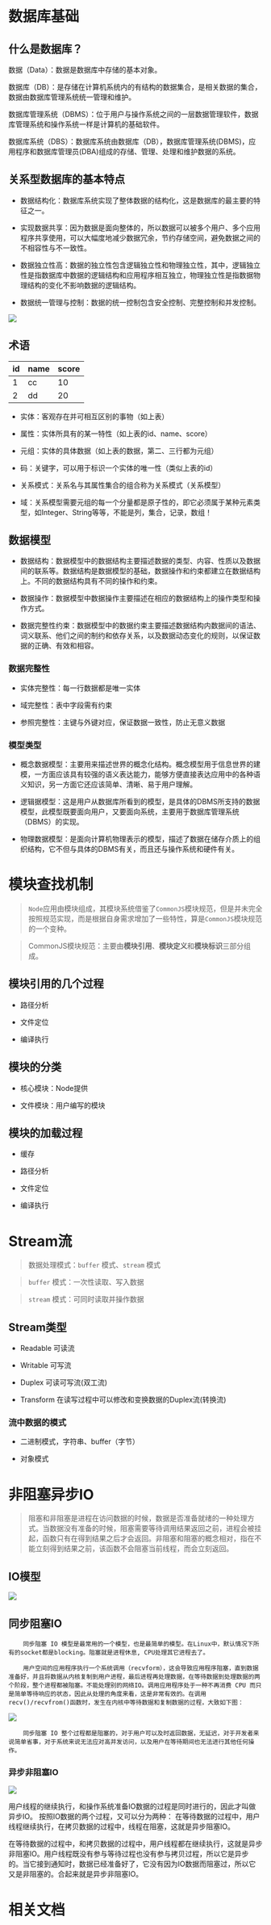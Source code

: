 # 数据库基础

## 什么是数据库？

数据（Data）：数据是数据库中存储的基本对象。

数据库（DB）：是存储在计算机系统内的有结构的数据集合，是相关数据的集合，数据由数据库管理系统统一管理和维护。

数据库管理系统（DBMS）：位于用户与操作系统之间的一层数据管理软件，数据库管理系统和操作系统一样是计算机的基础软件。

数据库系统（DBS）：数据库系统由数据库（DB），数据库管理系统(DBMS)，应用程序和数据库管理员(DBA)组成的存储、管理、处理和维护数据的系统。



## 关系型数据库的基本特点

- 数据结构化：数据库系统实现了整体数据的结构化，这是数据库的最主要的特征之一。

- 实现数据共享：因为数据是面向整体的，所以数据可以被多个用户、多个应用程序共享使用，可以大幅度地减少数据冗余，节约存储空间，避免数据之间的不相容性与不一致性。

- 数据独立性高：数据的独立性包含逻辑独立性和物理独立性，其中，逻辑独立性是指数据库中数据的逻辑结构和应用程序相互独立，物理独立性是指数据物理结构的变化不影响数据的逻辑结构。

- 数据统一管理与控制：数据的统一控制包含安全控制、完整控制和并发控制。

![](https://tcs-devops.aliyuncs.com/storage/112f5437733d67aab541b7d6375f0a73a6af?Signature=eyJhbGciOiJIUzI1NiIsInR5cCI6IkpXVCJ9.eyJBcHBJRCI6IjVlNzQ4MmQ2MjE1MjJiZDVjN2Y5YjMzNSIsIl9hcHBJZCI6IjVlNzQ4MmQ2MjE1MjJiZDVjN2Y5YjMzNSIsIl9vcmdhbml6YXRpb25JZCI6IiIsImV4cCI6MTY1MjUwMTQ4OCwiaWF0IjoxNjUxODk2Njg4LCJyZXNvdXJjZSI6Ii9zdG9yYWdlLzExMmY1NDM3NzMzZDY3YWFiNTQxYjdkNjM3NWYwYTczYTZhZiJ9.vQyE3UMOwArApelyW0jzKqMWLRgfhVbYCi8u4-o8Z0A&download=image.png "")

## 术语

| id  | name | score |
| --- | ---- | ----- |
| 1   | cc   | 10    |
| 2   | dd   | 20    |



- 实体：客观存在并可相互区别的事物（如上表）

- 属性：实体所具有的某一特性（如上表的id、name、score）

- 元组：实体的具体数据（如上表的数据，第二、三行都为元组）

- 码：关键字，可以用于标识一个实体的唯一性（类似上表的id）

- 关系模式：关系名与其属性集合的组合称为关系模式（关系模型）

- 域：关系模型需要元组的每一个分量都是原子性的，即它必须属于某种元素类型，如Integer、String等等，不能是列，集合，记录，数组！

## 数据模型

- 数据结构：数据模型中的数据结构主要描述数据的类型、内容、性质以及数据间的联系等。数据结构是数据模型的基础，数据操作和约束都建立在数据结构上。不同的数据结构具有不同的操作和约束。

- 数据操作：数据模型中数据操作主要描述在相应的数据结构上的操作类型和操作方式。

- 数据完整性约束：数据模型中的数据约束主要描述数据结构内数据间的语法、词义联系、他们之间的制约和依存关系，以及数据动态变化的规则，以保证数据的正确、有效和相容。

### 数据完整性

- 实体完整性：每一行数据都是唯一实体

- 域完整性：表中字段需有约束

- 参照完整性：主键与外键对应，保证数据一致性，防止无意义数据

### 模型类型

- 概念数据模型：主要用来描述世界的概念化结构。概念模型用于信息世界的建模，一方面应该具有较强的语义表达能力，能够方便直接表达应用中的各种语义知识，另一方面它还应该简单、清晰、易于用户理解。

- 逻辑据模型：这是用户从数据库所看到的模型，是具体的DBMS所支持的数据模型，此模型既要面向用户，又要面向系统，主要用于数据库管理系统（DBMS）的实现。

- 物理数据模型：是面向计算机物理表示的模型，描述了数据在储存介质上的组织结构，它不但与具体的DBMS有关，而且还与操作系统和硬件有关。



# 模块查找机制

> `Node`应用由模块组成，其模块系统借鉴了`CommonJS`模块规范，但是并未完全按照规范实现，而是根据自身需求增加了一些特性，算是`CommonJS`模块规范的一个变种。

> CommonJS模块规范：主要由**模块引用**、**模块定义**和**模块标识**三部分组成。

## 模块引用的几个过程

- 路径分析

- 文件定位

- 编译执行

## 模块的分类

- 核心模块：Node提供

- 文件模块：用户编写的模块

## 模块的加载过程

- 缓存

- 路径分析

- 文件定位

- 编译执行



# Stream流

> 数据处理模式：`buffer` 模式、`stream` 模式

> `buffer` 模式：一次性读取、写入数据

> `stream` 模式：可同时读取并操作数据

## Stream类型



- Readable 可读流

- Writable 可写流

- Duplex 可读可写流(双工流)

- Transform 在读写过程中可以修改和变换数据的Duplex流(转换流)

### 流中数据的模式

- 二进制模式，字符串、buffer（字节）

- 对象模式

# 非阻塞异步IO

> 阻塞和非阻塞是进程在访问数据的时候，数据是否准备就绪的一种处理方式。当数据没有准备的时候，阻塞需要等待调用结果返回之前，进程会被挂起，函数只有在得到结果之后才会返回。非阻塞和阻塞的概念相对，指在不能立刻得到结果之前，该函数不会阻塞当前线程，而会立刻返回。

## IO模型

![](https://tcs-devops.aliyuncs.com/storage/112f935f16164225d3de3c0f46a82700820f?Signature=eyJhbGciOiJIUzI1NiIsInR5cCI6IkpXVCJ9.eyJBcHBJRCI6IjVlNzQ4MmQ2MjE1MjJiZDVjN2Y5YjMzNSIsIl9hcHBJZCI6IjVlNzQ4MmQ2MjE1MjJiZDVjN2Y5YjMzNSIsIl9vcmdhbml6YXRpb25JZCI6IiIsImV4cCI6MTY1MjUwMTQ4OCwiaWF0IjoxNjUxODk2Njg4LCJyZXNvdXJjZSI6Ii9zdG9yYWdlLzExMmY5MzVmMTYxNjQyMjVkM2RlM2MwZjQ2YTgyNzAwODIwZiJ9.hK8S3pFWqVD7DfYulIBwq3O2CmF4vDT2yYwBxlNuD4c&download=image.png "")

## 同步阻塞IO

        同步阻塞 IO 模型是最常用的一个模型，也是最简单的模型。在Linux中，默认情况下所有的socket都是blocking。阻塞就是进程休息, CPU处理其它进程去了。

        用户空间的应用程序执行一个系统调用（recvform），这会导致应用程序阻塞，直到数据准备好，并且将数据从内核复制到用户进程，最后进程再处理数据，在等待数据到处理数据的两个阶段，整个进程都被阻塞。不能处理别的网络IO。调用应用程序处于一种不再消费 CPU 而只是简单等待响应的状态，因此从处理的角度来看，这是非常有效的。在调用recv()/recvfrom()函数时，发生在内核中等待数据和复制数据的过程，大致如下图：

![](https://tcs-devops.aliyuncs.com/storage/112f4b7333fa123a91ef95972bf21115d346?Signature=eyJhbGciOiJIUzI1NiIsInR5cCI6IkpXVCJ9.eyJBcHBJRCI6IjVlNzQ4MmQ2MjE1MjJiZDVjN2Y5YjMzNSIsIl9hcHBJZCI6IjVlNzQ4MmQ2MjE1MjJiZDVjN2Y5YjMzNSIsIl9vcmdhbml6YXRpb25JZCI6IiIsImV4cCI6MTY1MjUwMTQ4OCwiaWF0IjoxNjUxODk2Njg4LCJyZXNvdXJjZSI6Ii9zdG9yYWdlLzExMmY0YjczMzNmYTEyM2E5MWVmOTU5NzJiZjIxMTE1ZDM0NiJ9._b66pHmLdpj5fWzi4huLD7uKN_hs68T14KoVqyUkigU&download=35d67242c2f74c15aef2fa0cc74fe141_tplv-k3u1fbpfcp-zoom-in-crop-mark_1304_0_0_0.webp "")

        同步阻塞 IO 整个过程都是阻塞的，对于用户可以及时返回数据，无延迟，对于开发者来说简单省事，对于系统来说无法应对高并发访问，以及用户在等待期间也无法进行其他任何操作。

### 异步非阻塞IO

![](https://tcs-devops.aliyuncs.com/storage/112fc439ecce3a7c1788b20be002ce3fb89e?Signature=eyJhbGciOiJIUzI1NiIsInR5cCI6IkpXVCJ9.eyJBcHBJRCI6IjVlNzQ4MmQ2MjE1MjJiZDVjN2Y5YjMzNSIsIl9hcHBJZCI6IjVlNzQ4MmQ2MjE1MjJiZDVjN2Y5YjMzNSIsIl9vcmdhbml6YXRpb25JZCI6IiIsImV4cCI6MTY1MjUwMTQ4OCwiaWF0IjoxNjUxODk2Njg4LCJyZXNvdXJjZSI6Ii9zdG9yYWdlLzExMmZjNDM5ZWNjZTNhN2MxNzg4YjIwYmUwMDJjZTNmYjg5ZSJ9.4VUg0P4CpTdscLD14rw3wUiEX5b2lrOGxUn2n3R-r0k&download=16b45d0adfd62772_tplv-t2oaga2asx-zoom-in-crop-mark_1304_0_0_0.webp "")

用户线程的继续执行，和操作系统准备IO数据的过程是同时进行的，因此才叫做异步IO。 按照IO数据的两个过程，又可以分为两种： 在等待数据的过程中，用户线程继续执行，在拷贝数据的过程中，线程在阻塞，这就是异步阻塞IO。



在等待数据的过程中，和拷贝数据的过程中，用户线程都在继续执行，这就是异步非阻塞IO。用户线程既没有参与等待过程也没有参与拷贝过程，所以它是异步的。当它接到通知时，数据已经准备好了，它没有因为IO数据而阻塞过，所以它又是非阻塞的。合起来就是异步非阻塞IO。



# 相关文档















